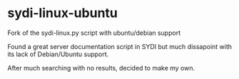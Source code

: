 # sydi-linux-ubuntu
Fork of the sydi-linux.py script with ubuntu/debian support

Found a great server documentation script in SYDI but much dissapoint with its lack of Debian/Ubuntu support.

After much searching with no results, decided to make my own. 


